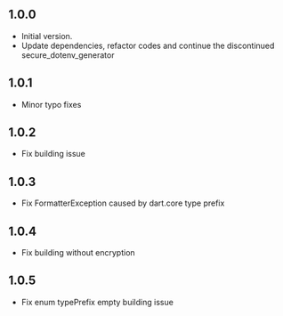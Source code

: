 ## 1.0.0

- Initial version.
- Update dependencies, refactor codes and continue the discontinued secure_dotenv_generator

## 1.0.1

- Minor typo fixes

## 1.0.2

- Fix building issue

## 1.0.3

- Fix FormatterException caused by dart.core type prefix

## 1.0.4

- Fix building without encryption

## 1.0.5

- Fix enum typePrefix empty building issue